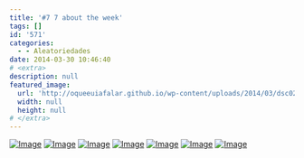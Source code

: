 ```yaml
---
title: '#7 7 about the week'
tags: []
id: '571'
categories:
  - - Aleatoriedades
date: 2014-03-30 10:46:40
# <extra>
description: null
featured_image: 
  url: 'http://oqueeuiafalar.github.io/wp-content/uploads/2014/03/dsc02409.jpg?w=650'
  width: null
  height: null
# </extra>
---
```


[![Image](http://162.243.62.160/wp-content/uploads/2014/03/dsc02409.jpg?w=650)](http://162.243.62.160/wp-content/uploads/2014/03/dsc02409.jpg) [![Image](http://162.243.62.160/wp-content/uploads/2014/03/dsc02405.jpg?w=650)](http://162.243.62.160/wp-content/uploads/2014/03/dsc02405.jpg) [![Image](http://162.243.62.160/wp-content/uploads/2014/03/dsc02424.jpg?w=650)](http://162.243.62.160/wp-content/uploads/2014/03/dsc02424.jpg) [![Image](http://162.243.62.160/wp-content/uploads/2014/03/dsc02423.jpg?w=650)](http://162.243.62.160/wp-content/uploads/2014/03/dsc02423.jpg) [![Image](http://162.243.62.160/wp-content/uploads/2014/03/dsc02430.jpg?w=650)](http://162.243.62.160/wp-content/uploads/2014/03/dsc02430.jpg) [![Image](http://162.243.62.160/wp-content/uploads/2014/03/dsc02440.jpg?w=650)](http://162.243.62.160/wp-content/uploads/2014/03/dsc02440.jpg) [![Image](http://162.243.62.160/wp-content/uploads/2014/03/dsc02442.jpg?w=650)](http://162.243.62.160/wp-content/uploads/2014/03/dsc02442.jpg)
